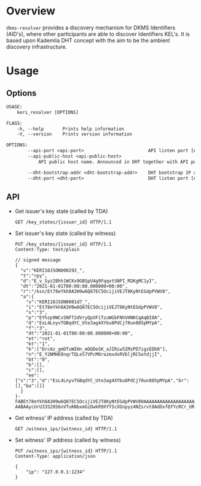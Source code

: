 # Overview

`dkms-resolver` provides a discovery mechanism for DKMS Identifiers (AID's), where other participants are able to discover Identifiers KEL's. It is based upon Kademlia DHT concept with the aim to be the ambient discovery infrastructure.

# Usage

## Options

```txt
USAGE:
    keri_resolver [OPTIONS]

FLAGS:
    -h, --help       Prints help information
    -V, --version    Prints version information

OPTIONS:
        --api-port <api-port>                        API listen port [env: API_PORT=]  [default: 9599]
        --api-public-host <api-public-host>
            API public host name. Announced in DHT together with API port [env: API_PUBLIC_HOST=]  [default: localhost]

        --dht-bootstrap-addr <dht-bootstrap-addr>    DHT bootstrap IP address [env: DHT_BOOTSTRAP_ADDR=]
        --dht-port <dht-port>                        DHT listen port [env: DHT_PORT=]  [default: 9145]

```

## API

- Get issuer's key state (called by TDA)

  ```http
  GET /key_states/{issuer_id} HTTP/1.1
  ```

- Set issuer's key state (called by witness)

  ```http
  PUT /key_states/{issuer_id} HTTP/1.1
  Content-Type: text/plain

  // signed message
  {
    "v":"KERI10JSON000292_",
    "t":"rpy",
    "d":"E_v_Syz2Bhh1WCKx9GBSpU4g9FqqxtSNPI_M2KgMC1yI",
    "dt":"2021-01-01T00:00:00.000000+00:00",
    "r":"/ksn/Et78eYkh8A3H9w6Q87EC5OcijiVEJT8KyNtEGdpPVWV8",
    "a":{
      "v":"KERI10JSON0001d7_",
      "i":"Et78eYkh8A3H9w6Q87EC5OcijiVEJT8KyNtEGdpPVWV8",
      "s":"3",
      "p":"EYhzp9WCvSNFT2dVryQpVFiTzuWGbFNhVHNKCqAqBI8A",
      "d":"EsL4LnyvTGBqdYC_Ute3ag4XYbu8PdCj70un885pMYpA",
      "f":"3",
      "dt":"2021-01-01T00:00:00.000000+00:00",
      "et":"rot",
      "kt":"1",
      "k":["DrcAz_gmDTuWIHn_mOQDeSK_aJIRiw5IMzPD7igzEDb0"],
      "n":"E_Y2NMHE0nqrTQLe57VPcM0razmxdxRVbljRCSetdjjI",
      "bt":"0",
      "b":[],
      "c":[],
      "ee":{"s":"3","d":"EsL4LnyvTGBqdYC_Ute3ag4XYbu8PdCj70un885pMYpA","br":[],"ba":[]}
    }
  }-FABEt78eYkh8A3H9w6Q87EC5OcijiVEJT8KyNtEGdpPVWV80AAAAAAAAAAAAAAAAAAAAAAwEsL4LnyvTGBqdYC_Ute3ag4XYbu8PdCj70un885pMYpA-AABAAycUrU33S2856nVTuKNbxmGzDwkR9XYY5cXGnpyz4NZsrvt8AdOxfQfYcRCr_URFU9UrEsLFIFJEPoiUEuTbcCg
  ```

- Get witness' IP address (called by TDA)

  ```http
  GET /witness_ips/{witness_id} HTTP/1.1
  ```

- Set witness' IP address (called by witness)

  ```http
  PUT /witness_ips/{witness_id} HTTP/1.1
  Content-Type: application/json

  {
      "ip": "127.0.0.1:1234"
  }
  ```
